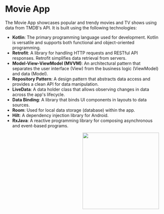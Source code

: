 <html lang="en">
<head>
    <meta charset="UTF-8">

</head>
<body>
    <h1>Movie App</h1>
    <p>The Movie App showcases popular and trendy movies and TV shows using data from TMDB's API. It is built using the following technologies:</p>
    <ul>
        <li><strong>Kotlin</strong>: The primary programming language used for development. Kotlin is versatile and supports both functional and object-oriented programming.</li>
        <li><strong>Retrofit</strong>: A library for handling HTTP requests and RESTful API responses. Retrofit simplifies data retrieval from servers.</li>
        <li><strong>Model-View-ViewModel (MVVM)</strong>: An architectural pattern that separates the user interface (View) from the business logic (ViewModel) and data (Model).</li>
        <li><strong>Repository Pattern</strong>: A design pattern that abstracts data access and provides a clean API for data manipulation.</li>
        <li><strong>LiveData</strong>: A data holder class that allows observing changes in data across the app's lifecycle.</li>
        <li><strong>Data Binding</strong>: A library that binds UI components in layouts to data sources.</li>
        <li><strong>Room</strong>: Used for local data storage (database) within the app.</li>
        <li><strong>Hilt</strong>: A dependency injection library for Android.</li>
        <li><strong>RxJava</strong>: A reactive programming library for composing asynchronous and event-based programs.</li>
    </ul>
<img align="right" src="image.gif" width = 250px/>
</body>
</html>
